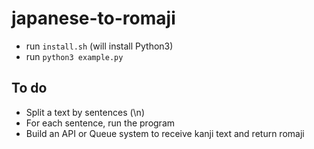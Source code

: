 # japanese-to-romaji

- run `install.sh` (will install Python3)
- run `python3 example.py`

## To do

- Split a text by sentences (\n)
- For each sentence, run the program
- Build an API or Queue system to receive kanji text and return romaji
